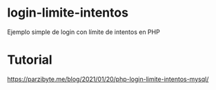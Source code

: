 # login-limite-intentos
 Ejemplo simple de login con límite de intentos en PHP

# Tutorial
https://parzibyte.me/blog/2021/01/20/php-login-limite-intentos-mysql/
